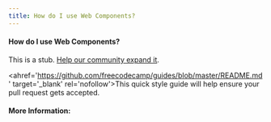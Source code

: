 ```yaml
---
title: How do I use Web Components?
---
```

#### How do I use Web Components?

This is a stub. <a href='https://github.com/freecodecamp/guides/tree/master/src/pages/web-components/how-do-I-use-web-components?/index.md' target='_blank' rel='nofollow'>Help our community expand it</a>.

<ahref='https://github.com/freecodecamp/guides/blob/master/README.md' target='_blank' rel='nofollow'>This quick style guide will help ensure your pull request gets accepted</a>.

<!-- The article goes here, in GitHub-flavored Markdown. Feel free to add YouTube videos, images, and CodePen/JSBin embeds  -->

#### More Information:
<!-- Please add any articles you think might be helpful to read before writing the article -->
